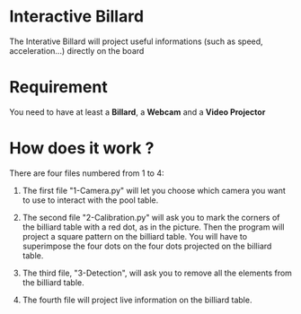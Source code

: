 # Interactive Billard
 
The Interative Billard will project useful informations (such as speed, acceleration...) directly on the board

# Requirement

You need to have at least a **Billard**, a **Webcam** and a **Video Projector**

# How does it work ?

There are four files numbered from 1 to 4:

1. The first file "1-Camera.py" will let you choose which camera you want to use to interact with the pool table.

2. The second file "2-Calibration.py" will ask you to mark the corners of the billiard table with a red dot, as in the picture. Then the program will project a square pattern on the billiard table. You will have to superimpose the four dots on the four dots projected on the billiard table.

3. The third file, "3-Detection", will ask you to remove all the elements from the billiard table.

4. The fourth file will project live information on the billiard table.
